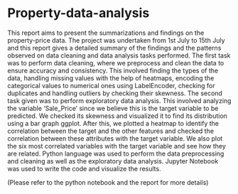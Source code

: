 # Property-data-analysis

This report aims to present the summarizations and findings on the property-price data. The project was undertaken from 1st July to 15th July and this report gives a detailed summary of the findings and the patterns observed on data cleaning and data analysis tasks performed. The first task was to perform data cleaning, where we preprocess and clean the data to ensure accuracy and consistency. This involved finding the types of the data, handling missing values with the help of heatmaps, encoding the categorical values to numerical ones using LabelEncoder, checking for duplicates and handling outliers by checking their skewness. The second task given was to perform exploratory data analysis. This involved analyzing the variable ‘Sale_Price’ since we believe this is the target variable to be predicted. We checked its skewness and visualized it to find its distribution using a bar graph ggplot. After this, we plotted a heatmap to identify the correlation between the target and the other features and checked the correlation between these attributes with the target variable. We also plot the six most correlated variables with the target variable and see how they are related. Python language was used to perform the data preprocessing and cleaning as well as the exploratory data analysis. Jupyter Notebook was used to write the code and visualize the results.

(Please refer to the python notebook and the report for more details)

